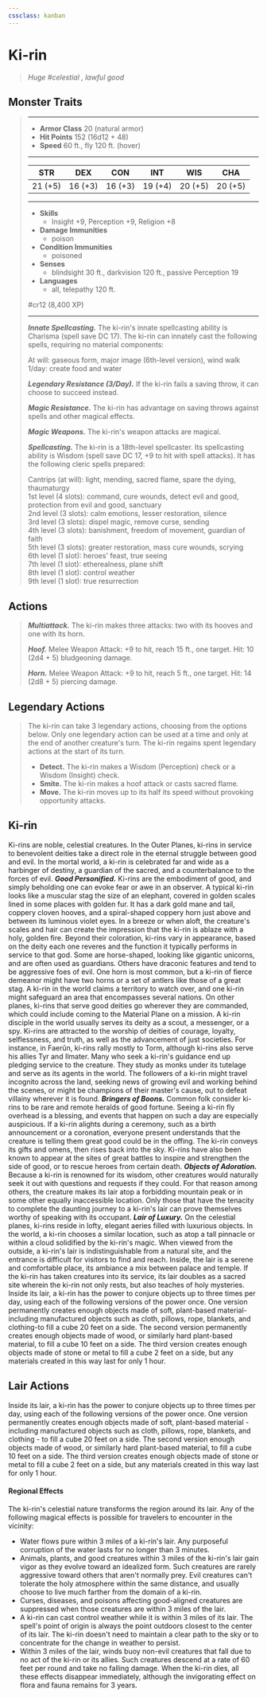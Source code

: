 ```yaml
---
cssclass: kanban
---
```


# Ki-rin
>*Huge #celestial , lawful good*
## Monster Traits
>___
>- **Armor Class** 20 (natural armor)
>- **Hit Points** 152 (16d12 + 48)
>- **Speed** 60 ft., fly 120 ft. (hover)
>___
>|STR|DEX|CON|INT|WIS|CHA|
>|:---:|:---:|:---:|:---:|:---:|:---:|
>|21 (+5)|16 (+3)|16 (+3)|19 (+4)|20 (+5)|20 (+5)|
>___
>- **Skills**
>	 - Insight +9, Perception +9, Religion +8
>- **Damage Immunities**
>	 - poison
>- **Condition Immunities**
>	 - poisoned
>- **Senses**
>	 - blindsight 30 ft., darkvision 120 ft., passive Perception 19
>- **Languages**
>	 - all, telepathy 120 ft.
>
> #cr12 (8,400 XP)
>___
>***Innate Spellcasting.*** The ki-rin's innate spellcasting ability is Charisma (spell save DC 17). The ki-rin can innately cast the following spells, requiring no material components:  
>
>At will: gaseous form, major image (6th-level version), wind walk  
>1/day: create food and water  
>
>
>***Legendary Resistance (3/Day).*** If the ki-rin fails a saving throw, it can choose to succeed instead.  
>
>***Magic Resistance.*** The ki-rin has advantage on saving throws against spells and other magical effects.  
>
>***Magic Weapons.*** The ki-rin's weapon attacks are magical.  
>
>***Spellcasting.*** The ki-rin is a 18th-level spellcaster. Its spellcasting ability is Wisdom (spell save DC 17, +9 to hit with spell attacks). It has the following cleric spells prepared:  
>
>Cantrips (at will): light, mending, sacred flame, spare the dying, thaumaturgy  
>1st level (4 slots): command, cure wounds, detect evil and good, protection from evil and good, sanctuary  
>2nd level (3 slots): calm emotions, lesser restoration, silence  
>3rd level (3 slots): dispel magic, remove curse, sending  
>4th level (3 slots): banishment, freedom of movement, guardian of faith  
>5th level (3 slots): greater restoration, mass cure wounds, scrying  
>6th level (1 slot): heroes' feast, true seeing  
>7th level (1 slot): etherealness, plane shift  
>8th level (1 slot): control weather  
>9th level (1 slot): true resurrection  
>
## Actions
>***Multiattack.*** The ki-rin makes three attacks: two with its hooves and one with its horn.  
>
>***Hoof.*** Melee Weapon Attack: +9 to hit, reach 15 ft., one target. Hit: 10 (2d4 + 5) bludgeoning damage.  
>
>***Horn.*** Melee Weapon Attack: +9 to hit, reach 5 ft., one target. Hit: 14 (2d8 + 5) piercing damage.  
>
## Legendary Actions
>The ki-rin can take 3 legendary actions, choosing from the options below. Only one legendary action can be used at a time and only at the end of another creature's turn. The ki-rin regains spent legendary actions at the start of its turn.
>
>- **Detect.**
> The ki-rin makes a Wisdom (Perception) check or a Wisdom (Insight) check.
>- **Smite.**
> The ki-rin makes a hoof attack or casts sacred flame.
>- **Move.**
> The ki-rin moves up to its half its speed without provoking opportunity attacks.
## Ki-rin
Ki-rins are noble, celestial creatures. In the Outer Planes, ki-rins in service to benevolent deities take a direct role in the eternal struggle between good and evil. In the mortal world, a ki-rin is celebrated far and wide as a harbinger of destiny, a guardian of the sacred, and a counterbalance to the forces of evil.
***Good Personified.***  Ki-rins are the embodiment of good, and simply beholding one can evoke fear or awe in an observer. A typical ki-rin looks like a muscular stag the size of an elephant, covered in golden scales lined in some places with golden fur. It has a dark gold mane and tail, coppery cloven hooves, and a spiral-shaped coppery horn just above and between its luminous violet eyes. In a breeze or when aloft, the creature's scales and hair can create the impression that the ki-rin is ablaze with a holy, golden fire.
Beyond their coloration, ki-rins vary in appearance, based on the deity each one reveres and the function it typically performs in service to that god. Some are horse-shaped, looking like gigantic unicorns, and are often used as guardians. Others have draconic features and tend to be aggressive foes of evil. One horn is most common, but a ki-rin of fierce demeanor might have two horns or a set of antlers like those of a great stag.
A ki-rin in the world claims a territory to watch over, and one ki-rin might safeguard an area that encompasses several nations. On other planes, ki-rins that serve good deities go wherever they are commanded, which could include coming to the Material Plane on a mission. A ki-rin disciple in the world usually serves its deity as a scout, a messenger, or a spy.
Ki-rins are attracted to the worship of deities of courage, loyalty, selflessness, and truth, as well as the advancement of just societies. For instance, in Faerûn, ki-rins rally mostly to Torm, although ki-rins also serve his allies Tyr and Ilmater.
Many who seek a ki-rin's guidance end up pledging service to the creature. They study as monks under its tutelage and serve as its agents in the world. The followers of a ki-rin might travel incognito across the land, seeking news of growing evil and working behind the scenes, or might be champions of their master's cause, out to defeat villainy wherever it is found.
***Bringers of Boons.***  Common folk consider ki-rins to be rare and remote heralds of good fortune. Seeing a ki-rin fly overhead is a blessing, and events that happen on such a day are especially auspicious. If a ki-rin alights during a ceremony, such as a birth announcement or a coronation, everyone present understands that the creature is telling them great good could be in the offing. The ki-rin conveys its gifts and omens, then rises back into the sky. Ki-rins have also been known to appear at the sites of great battles to inspire and strengthen the side of good, or to rescue heroes from certain death.
***Objects of Adoration.***  Because a ki-rin is renowned for its wisdom, other creatures would naturally seek it out with questions and requests if they could. For that reason among others, the creature makes its lair atop a forbidding mountain peak or in some other equally inaccessible location. Only those that have the tenacity to complete the daunting journey to a ki-rin's lair can prove themselves worthy of speaking with its occupant.
***Lair of Luxury.*** On the celestial planes, ki-rins reside in lofty, elegant aeries filled with luxurious objects. In the world, a ki-rin chooses a similar location, such as atop a tall pinnacle or within a cloud solidified by the ki-rin's magic. When viewed from the outside, a ki-rin's lair is indistinguishable from a natural site, and the entrance is difficult for visitors to find and reach. Inside, the lair is a serene and comfortable place, its ambiance a mix between palace and temple. If the ki-rin has taken creatures into its service, its lair doubles as a sacred site wherein the ki-rin not only rests, but also teaches of holy mysteries.
Inside its lair, a ki-rin has the power to conjure objects up to three times per day, using each of the following versions of the power once. One version permanently creates enough objects made of soft, plant-based material-including manufactured objects such as cloth, pillows, rope, blankets, and clothing-to fill a cube 20 feet on a side. The second version permanently creates enough objects made of wood, or similarly hard plant-based material, to fill a cube 10 feet on a side. The third version creates enough objects made of stone or metal to fill a cube 2 feet on a side, but any materials created in this way last for only 1 hour.
## Lair Actions
Inside its lair, a ki-rin has the power to conjure objects up to three times per day, using each of the following versions of the power once. One version permanently creates enough objects made of soft, plant-based material - including manufactured objects such as cloth, pillows, rope, blankets, and clothing - to fill a cube 20 feet on a side. The second version enough objects made of wood, or similarly hard plant-based material, to fill a cube 10 feet on a side. The third version creates enough objects made of stone or metal to fill a cube 2 feet on a side, but any materials created in this way last for only 1 hour.
#### Regional Effects
The ki-rin's celestial nature transforms the region around its lair. Any of the following magical effects is possible for travelers to encounter in the vicinity:
- Water flows pure within 3 miles of a ki-rin's lair. Any purposeful corruption of the water lasts for no longer than 3 minutes.
- Animals, plants, and good creatures within 3 miles of the ki-rin's lair gain vigor as they evolve toward an idealized form. Such creatures are rarely aggressive toward others that aren't normally prey. Evil creatures can't tolerate the holy atmosphere within the same distance, and usually choose to live much farther from the domain of a ki-rin.
- Curses, diseases, and poisons affecting good-aligned creatures are suppressed when those creatures are within 3 miles of the lair.
- A ki-rin can cast control weather while it is within 3 miles of its lair. The spell's point of origin is always the point outdoors closest to the center of its lair. The ki-rin doesn't need to maintain a clear path to the sky or to concentrate for the change in weather to persist.
- Within 3 miles of the lair, winds buoy non-evil creatures that fall due to no act of the ki-rin or its allies. Such creatures descend at a rate of 60 feet per round and take no falling damage.
When the ki-rin dies, all these effects disappear immediately, although the invigorating effect on flora and fauna remains for 3 years.